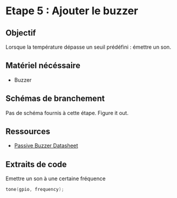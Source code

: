 # Etape 5 : Ajouter le buzzer

## Objectif 
Lorsque la température dépasse un seuil prédéfini : émettre un son.

## Matériel nécéssaire 
- Buzzer 

## Schémas de branchement 
Pas de schéma fournis à cette étape. Figure it out. 

## Ressources 
- [Passive Buzzer Datasheet](https://www.electrokit.com/uploads/productfile/41015/Passive_Piezo_Buzzer.pdf)

## Extraits de code 
Emettre un son à une certaine fréquence 

```c
tone(gpio, frequency);
```
